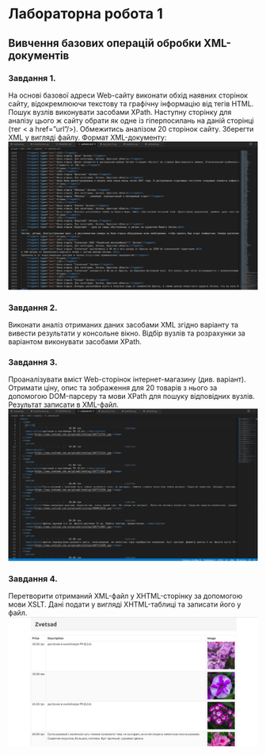 # Лабораторна робота 1
## Вивчення базових операцій обробки XML-документів 

### Завдання 1.
На основі базової адреси Web-сайту виконати обхід наявних сторінок сайту, відокремлюючи текстову та графічну інформацію від тегів HTML.  Пошук вузлів виконувати засобами XPath. Наступну сторінку для аналізу цього ж сайту обрати як одне із гіперпосилань на даній сторінці (тег < a href=”url”/>). Обмежитись аналізом 20 сторінок сайту. Зберегти XML у вигляді файлу. Формат XML-документу:
![caption](./docs/images/db1_task1.png)
### Завдання 2.
Виконати аналіз отриманих даних засобами XML згідно варіанту та вивести результати у консольне вікно. Відбір вузлів та розрахунки за варіантом виконувати засобами XPath.
### Завдання 3.
Проаналізувати вміст Web-сторінок інтернет-магазину (див. варіант). Отримати ціну, опис та зображення для 20 товарів з нього за допомогою DOM-парсеру та мови XPath для пошуку відповідних вузлів. Результат записати в XML-файл.
![caption](./docs/images/db1_task3.png)
### Завдання 4.
Перетворити отриманий XML-файл у XHTML-сторінку за допомогою мови XSLT. Дані подати у вигляді XHTML-таблиці та записати його у файл.
![caption](./docs/images/db1_task4.png)